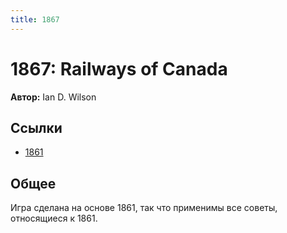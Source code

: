 ```yaml
---
title: 1867
---
```


# 1867: Railways of Canada

**Автор:** Ian D. Wilson

## Ссылки

* [1861](../1861/)

## Общее

Игра сделана на основе 1861, так что применимы все советы, относящиеся к 1861.
